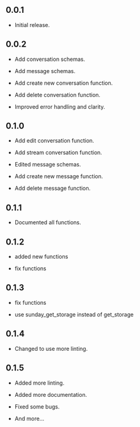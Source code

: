 
## 0.0.1

* Initial release.

## 0.0.2

* Add conversation schemas.

* Add message schemas.

* Add create new conversation function.

* Add delete conversation function.

* Improved error handling and clarity.

## 0.1.0

* Add edit conversation function.

* Add stream conversation function.

* Edited message schemas.

* Add create new message function.

* Add delete message function.

## 0.1.1

* Documented all functions.

## 0.1.2

* added new functions

* fix functions

## 0.1.3

* fix functions

* use sunday_get_storage instead of get_storage

## 0.1.4

* Changed to use more linting.

## 0.1.5

* Added more linting.

* Added more documentation.

* Fixed some bugs.

* And more...